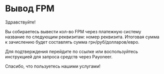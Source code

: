 # Вывод FPM

Здравствуйте!

Вы собираетесь вывести кол-во FPM через платежную систему название по следующим реквизитам: номер реквизита. Итоговая сумма к зачислению будет составлять сумма грн/руб/долларов/евро. 

Для подтверждения перейдите по ссылке  или воспользуйтесь инструкцией для запроса средств через Payoneer. 


Спасибо, что пользуетесь нашими услугами!
